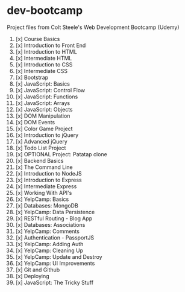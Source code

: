 # dev-bootcamp
Project files from Colt Steele's Web Development Bootcamp (Udemy)
1. [x] Course Basics
2. [x] Introduction to Front End
3. [x] Introduction to HTML
4. [x] Intermediate HTML
5. [x] Introduction to CSS
6. [x] Intermediate CSS
7. [x] Bootstrap
8. [x] JavaScript: Basics
9. [x] JavaScript: Control Flow
10. [x] JavaScript: Functions
11. [x] JavaScript: Arrays
12. [x] JavaScript: Objects
13. [x] DOM Manipulation
14. [x] DOM Events
15. [x] Color Game Project
16. [x] Introduction to jQuery
17. [x] Advanced jQuery
18. [x] Todo List Project
19. [x] OPTIONAL Project: Patatap clone
20. [x] Backend Basics
21. [x] The Command Line
22. [x] Introduction to NodeJS
23. [x] Introduction to Express
24. [x] Intermediate Express
25. [x] Working With API's
26. [x] YelpCamp: Basics
27. [x] Databases: MongoDB
28. [x] YelpCamp: Data Persistence
29. [x] RESTful Routing - Blog App
30. [x] Databases: Associations
31. [x] YelpCamp: Comments
32. [x] Authentication - PassportJS
33. [x] YelpCamp: Adding Auth
34. [x] YelpCamp: Cleaning Up
35. [x] YelpCamp: Update and Destroy
36. [x] YelpCamp: UI Improvements
37. [x] Git and Github
38. [x] Deploying
39. [x] JavaScript: The Tricky Stuff
